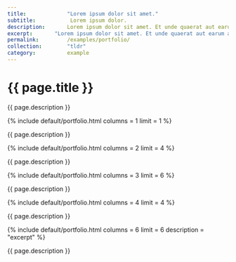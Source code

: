 ```yaml
---
title:             "Lorem ipsum dolor sit amet."
subtitle:           Lorem ipsum dolor.
description:       Lorem ipsum dolor sit amet. Et unde quaerat aut earum animi aut explicabo saepe qui quibusdam accusamus ut velit asperiores vel natus temporibus. Qui sapiente saepe qui totam saepe est suscipit quia vel error provident cum omnis eius aut galisum rem nulla dolor? Qui internos voluptas est nulla odit est temporibus expedita eos quidem cumque. Ea voluptates eligendi quo rerum libero et molestiae harum vel fugit magni et cupiditate optio At quia consequuntur ut exercitationem laboriosam. Cum blanditiis voluptatibus At amet sunt At quia deleniti id quibusdam neque ut odio placeat.
excerpt:       "Lorem ipsum dolor sit amet. Et unde quaerat aut earum animi aut explicabo saepe qui quibusdam accusamus ut velit asperiores vel natus temporibus."
permalink:         /examples/portfolio/
collection:        "tldr"
category:          example
---
```


<h1>{{ page.title }}</h1>
<p class = "text-justify">{{ page.description }}</p>
{% include default/portfolio.html columns = 1 limit = 1 %}
<p class = "text-justify">{{ page.description }}</p>
{% include default/portfolio.html columns = 2  limit = 4 %}
<p class = "text-justify">{{ page.description }}</p>
{% include default/portfolio.html columns = 3 limit = 6 %}
<p class = "text-justify">{{ page.description }}</p>
{% include default/portfolio.html columns = 4 limit = 4 %}
<p class = "text-justify">{{ page.description }}</p>
{% include default/portfolio.html columns = 6 limit = 6 description = "excerpt" %}
<p class = "text-justify">{{ page.description }}</p>

